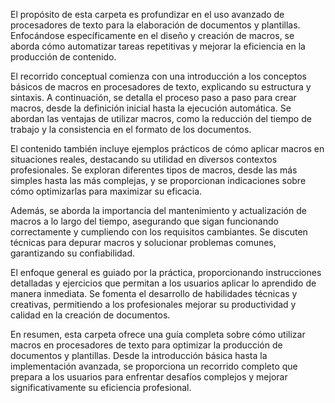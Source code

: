 El propósito de esta carpeta es profundizar en el uso avanzado de procesadores de texto para la elaboración de documentos y plantillas. Enfocándose específicamente en el diseño y creación de macros, se aborda cómo automatizar tareas repetitivas y mejorar la eficiencia en la producción de contenido.

El recorrido conceptual comienza con una introducción a los conceptos básicos de macros en procesadores de texto, explicando su estructura y sintaxis. A continuación, se detalla el proceso paso a paso para crear macros, desde la definición inicial hasta la ejecución automática. Se abordan las ventajas de utilizar macros, como la reducción del tiempo de trabajo y la consistencia en el formato de los documentos.

El contenido también incluye ejemplos prácticos de cómo aplicar macros en situaciones reales, destacando su utilidad en diversos contextos profesionales. Se exploran diferentes tipos de macros, desde las más simples hasta las más complejas, y se proporcionan indicaciones sobre cómo optimizarlas para maximizar su eficacia.

Además, se aborda la importancia del mantenimiento y actualización de macros a lo largo del tiempo, asegurando que sigan funcionando correctamente y cumpliendo con los requisitos cambiantes. Se discuten técnicas para depurar macros y solucionar problemas comunes, garantizando su confiabilidad.

El enfoque general es guiado por la práctica, proporcionando instrucciones detalladas y ejercicios que permitan a los usuarios aplicar lo aprendido de manera inmediata. Se fomenta el desarrollo de habilidades técnicas y creativas, permitiendo a los profesionales mejorar su productividad y calidad en la creación de documentos.

En resumen, esta carpeta ofrece una guía completa sobre cómo utilizar macros en procesadores de texto para optimizar la producción de documentos y plantillas. Desde la introducción básica hasta la implementación avanzada, se proporciona un recorrido completo que prepara a los usuarios para enfrentar desafíos complejos y mejorar significativamente su eficiencia profesional.
